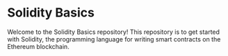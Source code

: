 # Solidity Basics

Welcome to the Solidity Basics repository! This repository is to  get started with Solidity, 
the programming language for writing smart contracts on the Ethereum blockchain.
